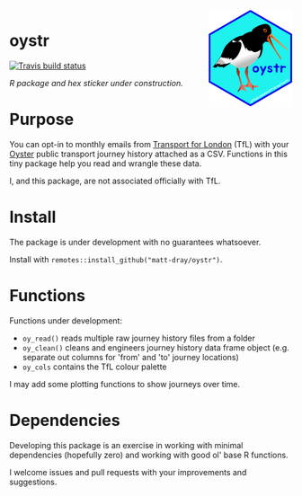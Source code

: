<img src="https://raw.githubusercontent.com/matt-dray/stickers/master/output/oystr_hex.png" alt="Hexagonal sticker with an oystercatcher bird on it" width="150" align="right">

# oystr

[![Travis build status](https://travis-ci.org/matt-dray/oystr.svg?branch=master)](https://travis-ci.org/matt-dray/oystr)

_R package and hex sticker under construction._

# Purpose

You can opt-in to monthly emails from [Transport for London](https://tfl.gov.uk/) (TfL) with your [Oyster](https://oyster.tfl.gov.uk/oyster/entry.do) public transport journey history attached as a CSV. Functions in this tiny package help you read and wrangle these data.

I, and this package, are not associated officially with TfL.

# Install

The package is under development with no guarantees whatsoever.

Install with `remotes::install_github("matt-dray/oystr")`.

# Functions

Functions under development:

* `oy_read()` reads multiple raw journey history files from a folder
* `oy_clean()` cleans and engineers journey history data frame object (e.g. separate out columns for 'from' and 'to' journey locations)
* `oy_cols` contains the TfL colour palette

I may add some plotting functions to show journeys over time.

# Dependencies

Developing this package is an exercise in working with minimal dependencies (hopefully zero) and working with good ol' base R functions.

I welcome issues and pull requests with your improvements and suggestions.
